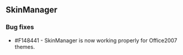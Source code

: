 ## SkinManager

### Bug fixes

* \#F148441 - SkinManager is now working properly for Office2007 themes.